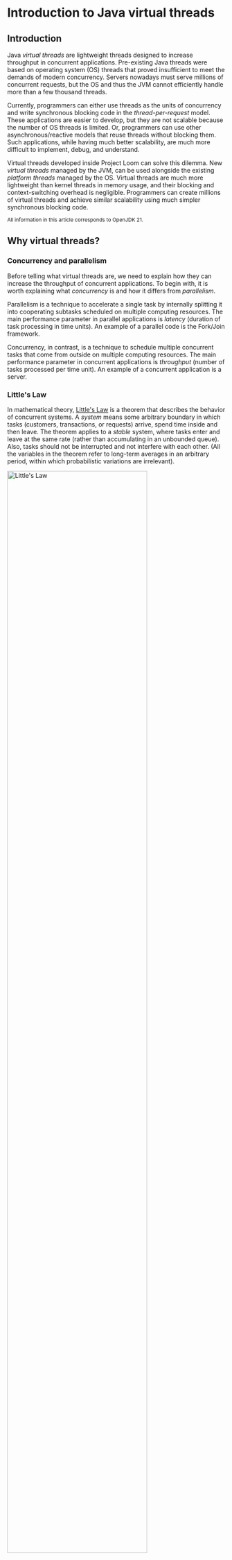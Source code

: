 # Introduction to Java virtual threads


## Introduction

Java _virtual threads_ are lightweight threads designed to increase throughput in concurrent applications. Pre-existing Java threads were based on operating system (OS) threads that proved insufficient to meet the demands of modern concurrency. Servers nowadays must serve millions of concurrent requests, but the OS and thus the JVM cannot efficiently handle more than a few thousand threads.

Currently, programmers can either use threads as the units of concurrency and write synchronous blocking code in the _thread-per-request_ model. These applications are easier to develop, but they are not scalable because the number of OS threads is limited. Or, programmers can use other asynchronous/reactive models that reuse threads without blocking them. Such applications, while having much better scalability, are much more difficult to implement, debug, and understand.

Virtual threads developed inside Project Loom can solve this dilemma. New _virtual threads_ managed by the JVM, can be used alongside the existing _platform threads_ managed by the OS. Virtual threads are much more lightweight than kernel threads in memory usage, and their blocking and context-switching overhead is negligible. Programmers can create millions of virtual threads and achieve similar scalability using much simpler synchronous blocking code.

<sup>All information in this article corresponds to OpenJDK 21.</sup>


## Why virtual threads?


### Concurrency and parallelism

Before telling what virtual threads are, we need to explain how they can increase the throughput of concurrent applications. To begin with, it is worth explaining what _concurrency_ is and how it differs from _parallelism_.

Parallelism is a technique to accelerate a single task by internally splitting it into cooperating subtasks scheduled on multiple computing resources. The main performance parameter in parallel applications is _latency_ (duration of task processing in time units). An example of a parallel code is the Fork/Join framework.

Concurrency, in contrast, is a technique to schedule multiple concurrent tasks that come from outside on multiple computing resources. The main performance parameter in concurrent applications is _throughput_ (number of tasks processed per time unit). An example of a concurrent application is a server.


### Little's Law

In mathematical theory, [Little's Law](https://www.google.com/search?q=Little%27s+Law) is a theorem that describes the behavior of concurrent systems. A _system_ means some arbitrary boundary in which tasks (customers, transactions, or requests) arrive, spend time inside and then leave. The theorem applies to a _stable_ system, where tasks enter and leave at the same rate (rather than accumulating in an unbounded queue). Also, tasks should not be interrupted and not interfere with each other. (All the variables in the theorem refer to long-term averages in an arbitrary period, within which probabilistic variations are irrelevant).

<img src="/images/Little%27s_Law.svg" alt="Little's Law" width="80%" height="80%"/>

The theorem states that the number _L_ of tasks being concurrently handled (_capacity_) in such a system is equal to the arrival rate _λ_ (_throughput_) multiplied by the time _W_ that a task spends in the system (_latency_):

L = λ*W

Since Little's Law applies to any system with arbitrary boundaries, it applies to any subsystem of that system.


### Servers are concurrent systems

Little's Law applies to servers as well. A server is a concurrent system that processes requests and contains several subsystems (CPU, memory, disc, network). In servers, we are most interested in increasing throughput rather than reducing latency.

λ = L/W

The duration of each request depends on how the server processes it. Programmers can try to reduce the duration, but eventually, they come to a limit. In well-designed servers, requests do not interfere with each other, and so latency depends little on the number of concurrent requests. The latency of each request depends on the inherited properties of the server and can be considered constant. Thus, the throughput of a server is primarily a function of its capacity.

On most servers, requests execute I/O-bound tasks. These servers often have problems with the utilization of the CPU subsystem. This happens when the OS can no longer support more active threads, but the CPU is not utilized 100%. When we move to the CPU subsystem, we also move from requests to threads as units of concurrency. (We will consider servers designed on the thread-per-request model).

λ = L<sub>CPU</sub>/W<sub>CPU</sub> = N<sub>cores</sub>/W<sub>CPU</sub>

Threads in such requests use the CPU for a short time, and spend most of the time waiting for blocking operations to complete. When a waiting thread is blocked, the scheduler can switch the CPU core to execute another thread. Simplified, if the server uses the CPU for only 1/N of the request execution time, then a single CPU core can process N requests simultaneously.

N<sub>threads</sub> = λ*W = (L<sub>CPU</sub>/W<sub>CPU</sub>)*W = L<sub>CPU</sub>*(W/W<sub>CPU</sub>) = N<sub>cores</sub>*(W/W<sub>CPU</sub>)

For example, a CPU has 24 cores and the total request latency is W=100 ms. If a request spends W<sub>CPU</sub>=10 ms, then to fully utilize the CPU you need to have 240 threads. If a request requires much less computing resources and spends W<sub>CPU</sub>=0.1 ms, then to fully utilize the CPU you already need to have 24000 threads. However, a mainstream OS cannot support that number of active threads, mainly because their stack is too large. (A consumer-grade computer nowadays rarely supports more than 5000 active threads). Therefore, server computational resources are often underutilized when executing I/O bounded requests.


### Asynchronous programming is complicated

Thus, if servers are designed on the thread-per-request model, they will under-utilize their computing resources. To fully utilize all computational resources, it is necessary to abandon the _thread-per-request_ model. Typically, the _asynchronous pipeline_ model is used instead, where tasks at different stages are executed on different worker threads from a thread pool.

But this solution also has serious problems. The entire Java platform is designed on using threads as units of concurrency. In the Java programming language, control flow (branches, cycles, `try`/`catch`/`finally`) is called in a thread. Exception has a stack trace that shows where in a thread the error occurred. The Java tools (debuggers, profilers) use thread as the execution context. Programmers lose all those advantages when they abandon the thread-per-request model in favor of an asynchronous model.


### User-mode threads are the solution

Thus, programmers were faced with a dilemma: waste money on hardware due to its under-utilization or waste money on development due to a programming style that is disharmonious with the design of the Java platform. The solution that the Loom Project team has chosen is to implement user-mode threads similar to those used in Go. This solution provides an excellent concurrent capacity because this is what Little's Law requires to achieve high throughput.

These lightweight threads were named _virtual threads_ by analogy to _virtual memory_. This name suggests that virtual threads are numerous and cheap thread-like entities that efficiently utilize computational resources. Virtual threads are implemented by the JVM (instead of the OS kernel), which manages their stack at a lower granularity than the OS can. So instead of a few thousand threads at best, programmers can have millions of threads in a single process. This allows programmers to write simple and scalable concurrent code in the thread-per-request model, which is the only approach that is harmonious with the Java platform.


## Platform threads and virtual threads

For the OS, threads are independent execution units that belong to a process. Each thread has an execution instruction counter and a call stack but shares a heap with other threads in the same process. For the JVM, threads are instances of the `Thread` class, which is a thin wrapper for OS threads. There are two kinds of threads: platform threads and virtual threads.


### Platform threads

_Platform threads_ are _kernel-mode_ threads mapped one-to-one to _kernel-mode_ OS threads. The OS schedules OS threads and hence, platform threads. The OS affects the thread creation time and the context switching time, as well as the number of platform threads. Platform threads usually have a large, fixed-size stack allocated in a process _stack segment_ with page granularity. (For the JVM running on Linux x64 the default stack size is 1 MB, so 1000 OS threads require 1 GB of stack memory). So, the number of available platform threads is limited to the number of OS threads.

>Platform threads are suitable for executing all types of tasks, but their use in long-blocking operations is a waste of a limited resource.


### Virtual threads

_Virtual threads_ are _user-mode_ threads mapped many-to-many to _kernel-mode_ OS threads. Virtual threads are scheduled by the JVM, rather than the OS. A virtual thread is a regular Java object, so the thread creation time and context switching time are negligible. The stack of virtual threads is much smaller than for platform threads and is dynamically sized. When a virtual thread is inactive, its stack is stored in the JVM heap. Thus, the number of virtual threads does not depend on the limitations of the OS.

>Virtual threads are suitable for executing tasks that spend most of the time blocked and are not intended for long-running CPU-intensive operations.

A summary of the quantitative differences between platform and virtual streams:


<table>
  <tr>
   <td>
   </td>
   <td>platform threads
   </td>
   <td>virtual threads
   </td>
  </tr>
  <tr>
   <td>stack size
   </td>
   <td>1 MB
   </td>
   <td>resizable
   </td>
  </tr>
  <tr>
   <td>startup time
   </td>
   <td>> 1000 µs
   </td>
   <td>1-10 µs
   </td>
  </tr>
  <tr>
   <td>context switching time
   </td>
   <td>1-10 µs
   </td>
   <td>~ 0.2 µs
   </td>
  </tr>
  <tr>
   <td>amount
   </td>
   <td>&lt; 5000
   </td>
   <td>millions
   </td>
  </tr>
</table>


The implementation of virtual threads consists of two parts: continuation and scheduler.

Continuations are a sequential code that can suspend itself and later be resumed. When a continuation suspends, it saves its content and passes control outside. When a continuation is resumed, control returns to the last suspending point with the previous context.

By default, virtual threads use a work-stealing `ForkJoinPool` scheduler. This scheduler is pluggable, and any other scheduler that implements the `Executor` interface can be used instead. The schedulers do not even need to know that they are scheduling continuations. From their view, they are ordinary tasks that implement the `Runnable` interface. The scheduler executes virtual threads on a pool of several platform threads used as _carrier threads_. By default, their initial number is equal to the number of available CPU cores, and their maximum number is 256.

<sub>Running an application with system property -Djdk.defaultScheduler.parallelism=N changes the number of carrier threads.</sub>

When a virtual thread calls a blocking I/O method, the scheduler performs the following actions:



* _unmounts_ the virtual thread from the carrier thread;
* suspends the continuation and saves its content;
* start a non-blocking I/O operation in the OS kernel;
* the scheduler can execute another virtual thread on the same carrier thread.

When the I/O operation completes in the OS kernel, the scheduler performs the opposite actions:



* restores the content of the continuation and resumes it;
* waits until a carrier thread is available;
* _mounts_ the virtual thread to the carrier thread.

To provide this behavior, most of the blocking operations in the Java standard library (mainly I/O and synchronization constructs from the _java.util.concurrent_ package) have been refactored. However, some operations do not yet support this feature and _capture_ the carrier thread instead. This behavior can be caused by current limitations of the OS or of the JDK. The capture of an OS thread is compensated by temporarily adding a carrier thread to the scheduler.

A virtual thread also cannot be unmounted during some blocking operations when it is _pinned_ to its carrier. This occurs when a virtual thread executes a _synchronized_ block/method, a _native method_, or a _foreign function_. During pinning, the scheduler does not create an additional carrier thread, so frequent and prolonged pinning may degrade scalability.


## How to use virtual threads

Virtual threads are instances of the nonpublic `VirtualThread` class, which is a subclass of the `Thread` class.

![thread class diagram](/images/thread_class_diagram.png)

The `Thread` class has public constructors and the inner `Thread.Builder` interface for creating and starting threads. For backward compatibility, all public constructors of the `Thread` class can create only platform threads for now. Virtual threads are instances of a class that does not have public constructors, so the only way to create virtual threads is to use a builder. A similar builder exists for creating platform threads.

The `Thread` class has new methods to handle virtual threads:


<table>
  <tr>
   <td>Modifier and type
   </td>
   <td>Method
   </td>
   <td>Description
   </td>
  </tr>
  <tr>
   <td><em>final boolean</em>
   </td>
   <td><em>isVirtual()</em>
   </td>
   <td>Returns <em>true</em> if this thread is a virtual thread.
   </td>
  </tr>
  <tr>
   <td><em>static Thread.Builder.OfVirtual</em>
   </td>
   <td><em>ofVirtual()</em>
   </td>
   <td>Returns a builder for creating a virtual <em>Thread</em> or <em>ThreadFactory</em> that creates virtual threads.
   </td>
  </tr>
  <tr>
   <td><em>static Thread</em>
   </td>
   <td><em>startVirtualThread(Runnable)</em>
   </td>
   <td>Creates a virtual thread to execute a task and schedules it to execute. 
   </td>
  </tr>
</table>


There are four ways to create and start virtual threads:



* the thread builder
* the static factory method
* the thread factory
* the executor service

The virtual thread builder allows you to create a virtual thread with all available parameters: name, _inheritable-thread-local variables_ inheritance flag, uncaught exception handler, and `Runnable` task. (Note that the virtual threads are _daemon_ threads and have a fixed priority that cannot be changed).


```
Thread.Builder builder = Thread.ofVirtual()
   .name("virtual thread")
   .inheritInheritableThreadLocals(false)
   .uncaughtExceptionHandler((t, e) -> System.out.printf("thread %s failed with exception %s", t, e));

Thread thread = builder.unstarted(() -> System.out.println("run"));

assertTrue(thread.isVirtual());
assertEquals("virtual thread", thread.getName());
assertTrue(thread.isDaemon());
assertEquals(5, thread.getPriority());
```


<sub>In the platform thread builder, you can specify additional parameters: thread group, <em>daemon</em> flag, priority, and stack size. </sub>

The static factory method allows you to create a virtual thread with default parameters, by specifying only a `Runnable` task. (Note that by default, the virtual thread name is empty).


```
Thread thread = Thread.startVirtualThread(() -> System.out.println("run"));
thread.join();

assertTrue(thread.isVirtual());
assertEquals("", thread.getName());
```


The thread factory allows you to create a virtual thread by specifying a `Runnable` task to the `ThreadFactory.newThread(Runnable)` method. The parameters of virtual threads are specified by the current state of the thread builder from which this thread factory is created. (Note that the thread factory is thread-safe, but the thread builder is not).


```
Thread.Builder builder = Thread.ofVirtual()
   .name("virtual thread");

ThreadFactory factory = builder.factory();
Thread thread = factory.newThread(() -> System.out.println("run"));

assertTrue(thread.isVirtual());
assertEquals("virtual thread", thread.getName());
assertEquals(Thread.State.NEW, thread.getState());
```


The executor service allows you to execute `Runnable` and `Callable` tasks in the unbounded, thread-per-task instance of the `ExecutorService` interface.


```
try (ExecutorService executorService = Executors.newVirtualThreadPerTaskExecutor()) {
   System.out.println(executorService.getClass().getName()); // java.util.concurrent.ThreadPerTaskExecutor

   Future<?> future = executorService.submit(() -> System.out.println("run"));
   future.get();
}
```



## How to properly use virtual threads

The Project Loom team had a choice about whether to make the virtual thread class a sibling class or a subclass of the existing `Thread` class. They have chosen the second option, and now existing code can use virtual threads with little or no changes. However, as a result of this trade-off, some features that were widely used for platform threads are useless or even harmful for virtual threads. The responsibility for knowing and avoiding known pitfalls is now on the programmer.


### Do not use virtual threads for CPU-bound tasks

The OS scheduler for platform threads is _preemptive<sup>*</sup>_. The OS scheduler uses _time slices_ to periodically suspend and resume platform threads. Thus, multiple platform threads executing CPU-bound tasks will eventually show progress, even if none of them explicitly yields.

Nothing in the design of virtual threads prohibits the use of a _preemptive_ scheduler as well. However, the default work-stealing scheduler is _non-preemptive_ and _non-cooperative_ (because the Project Loom team had not found any real scenarios in which it could be useful). So now virtual threads can only be suspended if they are blocked on I/O or another supported operation from the Java standard library. If you start a virtual thread with a CPU-bound task, that thread monopolizes the carrier thread until the task is completed, and other virtual threads may experience _starvation_.

<sub>*see "Modern Operating Systems", 4th edition by Andrew S. Tanenbaum and Herbert Bos, 2015.</sub>


### Write blocking synchronous code in the thread-per-request model

Blocking platform threads is expensive because it wastes limited computing resources. Various asynchronous frameworks use other more-grained units of concurrency instead of threads. These frameworks reuse threads without blocking them and indeed achieve higher scalability. However, the result of these trade-offs is a significant increase in development complexity. Asynchronous code is much more complex, non-interoperable across frameworks, and difficult to debug and profile.

In contrast, virtual thread blocking is cheap because it is their main design feature. While a blocked virtual thread is waiting for an operation to complete, the carrier thread and underlying OS thread are not blocked (in most cases). This allows programmers to develop simpler yet efficient concurrent code in the thread-per-request model.

[code examples](https://github.com/aliakh/demo-java-virtual-threads/blob/main/src/test/java/virtual_threads/part2/readme.md#write-blocking-synchronous-code-in-the-thread-per-task-style)


### Do not pool virtual threads

Creating a platform thread is a rather long process because it requires the creation of an OS thread. Thread pools were designed to reduce this time by reusing threads between the execution of multiple tasks. They contain a pool of worker threads to which `Runnable` and `Callable` tasks are submitted through a queue.

Unlike creating platform threads, creating virtual threads is a fast process. Therefore, there is no need to create a virtual thread pool. You should create a new virtual thread for each task, even something as small as a network call. If the application requires an `ExecutorService` instance, you should use a specially designed implementation for virtual threads, which is returned from the `Executors.newVirtualThreadPerTaskExecutor()` static factory method. This executor does not use a thread pool and creates a new virtual thread for each submitted task. Also, this executor itself is lightweight, so you can create and close it at any code within the _try-with-resources_ block.

[code examples](https://github.com/aliakh/demo-java-virtual-threads/blob/main/src/test/java/virtual_threads/part2/readme.md#do-not-pool-virtual-threads)


### Use semaphores instead of fixed thread pools to limit concurrency

The main purpose of thread pools is to reuse threads between the execution of multiple tasks. When a task is submitted to a thread pool, it is inserted into a queue. The task is retrieved from the queue by a worker thread for execution. An additional purpose of using thread pools with a _fixed number_ of worker threads may be to limit the concurrency of a particular operation. Such thread pools can be used when an external resource cannot process more than a predefined number of concurrent requests.

However, since there is no need to reuse virtual threads, there is no need to use any thread pools for them. Instead, you should use a `Semaphore` with the same number of permits to limit concurrency. Just as a thread pool contains a [queue](https://github.com/openjdk/jdk21/blob/master/src/java.base/share/classes/java/util/concurrent/ThreadPoolExecutor.java#L454) of tasks, a semaphore contains a [queue](https://github.com/openjdk/jdk21/blob/master/src/java.base/share/classes/java/util/concurrent/locks/AbstractQueuedSynchronizer.java#L319) of threads blocked on its synchronizer.

[code examples](https://github.com/aliakh/demo-java-virtual-threads/blob/main/src/test/java/virtual_threads/part2/readme.md#use-semaphores-instead-of-fixed-thread-pools-to-limit-concurrency)


### Use thread-local variables carefully or switch to scoped values

To achieve better scalability of virtual threads, you should reconsider using _thread-local variables_ and _inheritable-thread-local variables_. Thread-local variables provide each thread with its own copy of a variable, and inheritable-thread-local variables additionally copy these variables from the parent thread to the child thread. Thread-local variables are typically used to cache mutable objects that are expensive to create. They are also used to implicitly pass thread-bound parameters and return values through a sequence of intermediate methods.

Virtual threads support thread-local behavior (after much consideration by the Project Loom team) in the same way as platform threads. But since virtual threads can be much more numerous, the following features of thread-local variables can have a larger negative effect:



* _unconstrained mutability_ (any code that can call the _get_ method of a thread-local variable can call the _set_ method of that variable, even if an object in a thread-local variable is immutable)
* _unbounded lifetime_ (once a copy of a thread-local variable is set via the _set_ method, the value is retained for the lifetime of the thread, or until code in the thread calls the _remove_ method)
* _expensive inheritance_ (each child thread copies, not reuses, _inheritable-thread-local variables_ of the parent thread)

Sometimes, _scoped values_ may be a better alternative to thread-local variables. Unlike a thread-local variable, a scoped value is written once, is available only for a bounded context, and is inherited in a _structured concurrency_ scope.

[code examples](https://github.com/aliakh/demo-java-virtual-threads/blob/main/src/test/java/virtual_threads/part2/readme.md#use-thread-local-variables-carefully-or-switch-to-scoped-values)


### Use synchronized blocks and methods carefully or switch to reentrant locks

To improve scalability using virtual threads, you should revise _synchronized_ blocks and methods to avoid frequent and long-running _pinning_ (such as I/O operations). Pinning is not a problem if such operations are short-lived (such as in-memory operations) or infrequent. Alternatively, you can replace a _synchronized_ block or method with a `ReentrantLock`, that also guarantees mutually exclusive access.

<sub>Running an application with system property <em>-Djdk.tracePinnedThreads=full</em> prints a complete stack trace when a thread blocks while pinned (highlighting native frames and frames holding monitors), running with system property <em>-Djdk.tracePinnedThreads=short</em>  prints just the problematic stack frames.</sub>

[code examples](https://github.com/aliakh/demo-java-virtual-threads/blob/main/src/test/java/virtual_threads/part2/readme.md#use-synchronized-blocks-and-methods-carefully-or-switch-to-reentrant-locks)


## Conclusion

Virtual threads are designed for developing high-throughput concurrent applications when a programmer can create millions of units of concurrency with the well-known `Thread` class. Virtual threads are intended to replace platform threads in those applications with I/O-intensive operations.

Implementing virtual threads as a subclass of the existing `Thread` class was a trade-off. As an advantage, most of the existing concurrent code can use virtual threads with minimal changes. As a drawback, some Java concurrency APIs are useless or even harmful for virtual threads. It is the programmer's responsibility to ensure that virtual threads are used correctly. This mainly concerns thread pools, thread-local variables, and `synchronized` blocks/methods. Instead of thread pools, you should create a new virtual thread for each task. You should use thread-local variables with caution and, if possible, replace them with scoped values. You should revisit `synchronized` to avoid _pinning_ in long and frequently used methods of your applications. Additionally, third-party libraries that you use in your applications must be refactored by their owners or patched to become compatible with virtual threads.

Complete code examples are available in the [GitHub repository](https://github.com/aliakh/demo-java-virtual-threads).
